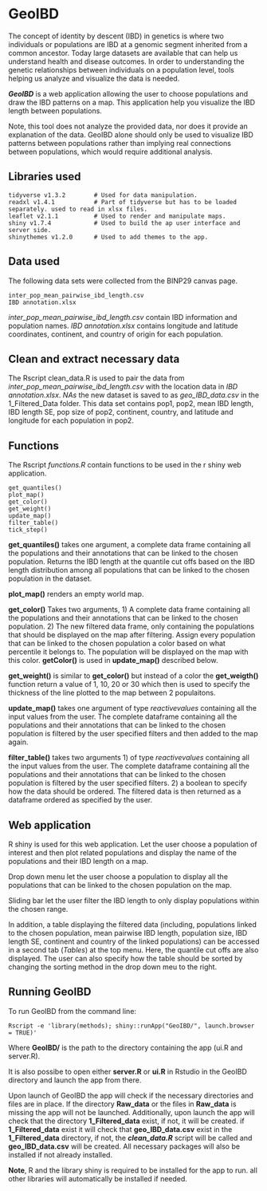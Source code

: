 # GeoIBD
The concept of identity by descent (IBD) in genetics is where two individuals or populations are IBD at a genomic segment inherited from a common ancestor. Today large datasets are available that can help us understand health and disease outcomes. In order to understanding the genetic relationships between individuals on a population level, tools helping us analyze and visualize the data is needed. 

***GeoIBD*** is a web application allowing the user to choose populations and draw the IBD patterns on a map. This application help you visualize the IBD length between populations.

Note, this tool does not analyze the provided data, nor does it provide an explanation of the data. GeoIBD alone should only be used to visualize IBD patterns between populations rather than implying real connections between populations, which would require additional analysis. 


## Libraries used
    tidyverse v1.3.2        # Used for data manipulation.
    readxl v1.4.1           # Part of tidyverse but has to be loaded separately. used to read in xlsx files.
    leaflet v2.1.1          # Used to render and manipulate maps.
    shiny v1.7.4            # Used to build the ap user interface and server side.
    shinythemes v1.2.0      # Used to add themes to the app.
 
## Data used
The following data sets were collected from the BINP29 canvas page.

    inter_pop_mean_pairwise_ibd_length.csv
    IBD annotation.xlsx

*inter_pop_mean_pairwise_ibd_length.csv* contain IBD information and population names. *IBD annotation.xlsx* contains longitude and latitude coordinates, continent, and country of origin for each population.

## Clean and extract necessary data
The Rscript clean_data.R is used to pair the data from *inter_pop_mean_pairwise_ibd_length.csv* with the location data in *IBD annotation.xlsx*. *NAs* the new dataset is saved to as *geo_IBD_data.csv* in the 1_Filtered_Data folder. This data set contains pop1, pop2, mean IBD length, IBD length SE, pop size of pop2, continent, country, and latitude and longitude for each population in pop2.

## Functions
The Rscript *functions.R* contain functions to be used in the r shiny web application. 
    
    get_quantiles()
    plot_map()
    get_color()
    get_weight()
    update_map()
    filter_table() 
    tick_step()

**get_quantiles()** takes one argument, a complete data frame containing all the populations and their annotations that can be linked to the chosen population. Returns the IBD length at the quantile cut offs based on the IBD length distribution among all populations that can be linked to the chosen population in the dataset.

**plot_map()** renders an empty world map. 

**get_color()** Takes two arguments, 1) A complete data frame containing all the populations and their annotations that can be linked to the chosen population. 2) The new filtered data frame, only containing the populations that should be displayed on the map after filtering. Assign every population that can be linked to the chosen population a color based on what percentile it belongs to. The population will be displayed on the map with this color. **getColor()** is used in **update_map()** described below.

**get_weight()** is similar to **get_color()** but instead of a color the **get_weigth()** function return a value of 1, 10, 20 or 30 which then is used to specify the thickness of the line plotted to the map between 2 populaitons.

**update_map()** takes one argument of type *reactivevalues* containing all the input values from the user. The complete dataframe containing all the populations and their annotations that can be linked to the chosen population is filtered by the user specified filters and then added to the map again.

**filter_table()** takes two arguments 1) of type *reactivevalues* containing all the input values from the user. The complete dataframe containing all the populations and their annotations that can be linked to the chosen population is filtered by the user specified filters. 2) a boolean to specify how the data should be ordered. The filtered data is then returned as a dataframe ordered as specified by the user.


## Web application
R shiny is used for this web application. Let the user choose a population of interest and then plot related populations and display the name of the populations and their IBD length on a map.

Drop down menu let the user choose a population to display all the populations that can be linked to the chosen population on the map. 

Sliding bar let the user filter the IBD length to only display populations within the chosen range.

In addition, a table displaying the filtered data (including, populations linked to the chosen population, mean pairwise IBD length, population size, IBD length SE, continent and country of the linked populations) can be accessed in a second tab (*Tables*) at the top menu. Here, the quantile cut offs are also displayed. The user can also specify how the table should be sorted by changing the sorting method in the drop down meu to the right. 

## Running GeoIBD
To run GeoIBD from the command line:

    Rscript -e 'library(methods); shiny::runApp("GeoIBD/", launch.browser = TRUE)'

Where **GeoIBD/** is the path to the directory containing the app (ui.R and server.R). 

It is also possibe to open either **server.R** or **ui.R** in Rstudio in the GeoIBD directory and launch the app from there.

Upon launch of GeoIBD the app will check if the necessary directories and files are in place. If the directory **Raw_data** or the files in **Raw_data** is missing the app will not be launched. Additionally, upon launch the app will check that the directory **1_Filtered_data** exist, if not, it will be created. if **1_Filtered_data** exist it will check that **geo_IBD_data.csv** exist in the **1_Filtered_data** directory, if not, the ***clean_data.R*** script will be called and **geo_IBD_data.csv** will be created. All necessary packages will also be installed if not already installed.

**Note**, R and the library shiny is required to be installed for the app to run. all other libraries will automatically be installed if needed.
